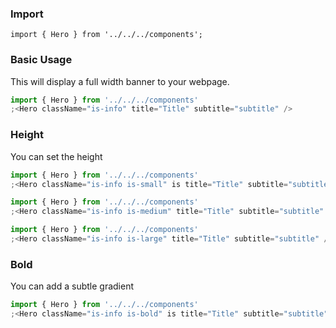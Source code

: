 ### Import

`import { Hero } from '../../../components';`

### Basic Usage

This will display a full width banner to your webpage.

```jsx
import { Hero } from '../../../components'
;<Hero className="is-info" title="Title" subtitle="subtitle" />
```

### Height

You can set the height

```jsx
import { Hero } from '../../../components'
;<Hero className="is-info is-small" is title="Title" subtitle="subtitle" />
```

```jsx
import { Hero } from '../../../components'
;<Hero className="is-info is-medium" title="Title" subtitle="subtitle" />
```

```jsx
import { Hero } from '../../../components'
;<Hero className="is-info is-large" title="Title" subtitle="subtitle" />
```

### Bold

You can add a subtle gradient

```jsx
import { Hero } from '../../../components'
;<Hero className="is-info is-bold" is title="Title" subtitle="subtitle" />
```

